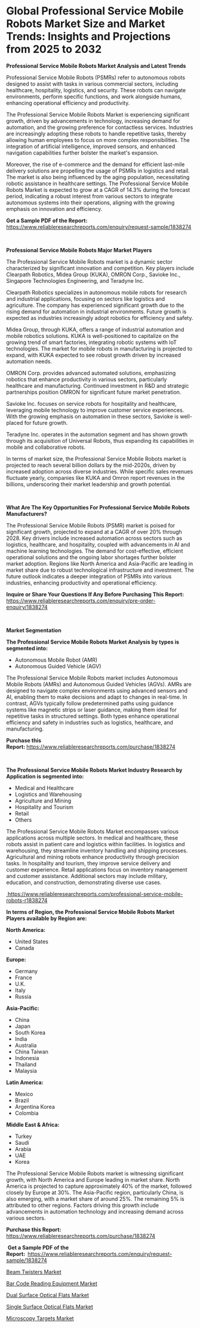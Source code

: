 <p><h1>Global Professional Service Mobile Robots Market Size and Market Trends: Insights and Projections from 2025 to 2032</h1></p><p><strong>Professional Service Mobile Robots Market Analysis and Latest Trends</strong></p>
<p><p>Professional Service Mobile Robots (PSMRs) refer to autonomous robots designed to assist with tasks in various commercial sectors, including healthcare, hospitality, logistics, and security. These robots can navigate environments, perform specific functions, and work alongside humans, enhancing operational efficiency and productivity.</p><p>The Professional Service Mobile Robots Market is experiencing significant growth, driven by advancements in technology, increasing demand for automation, and the growing preference for contactless services. Industries are increasingly adopting these robots to handle repetitive tasks, thereby allowing human employees to focus on more complex responsibilities. The integration of artificial intelligence, improved sensors, and enhanced navigation capabilities further bolster the market's expansion.</p><p>Moreover, the rise of e-commerce and the demand for efficient last-mile delivery solutions are propelling the usage of PSMRs in logistics and retail. The market is also being influenced by the aging population, necessitating robotic assistance in healthcare settings. The Professional Service Mobile Robots Market is expected to grow at a CAGR of 14.3% during the forecast period, indicating a robust interest from various sectors to integrate autonomous systems into their operations, aligning with the growing emphasis on innovation and efficiency.</p></p>
<p><strong>Get a Sample PDF of the Report:&nbsp;</strong> <a href="https://www.reliableresearchreports.com/enquiry/request-sample/1838274?utm_campaign=41&utm_medium=2&utm_source=Github&utm_content=ia&utm_term=12042025&utm_id=professional-service-mobile-robots">https://www.reliableresearchreports.com/enquiry/request-sample/1838274</a></p>
<p>&nbsp;</p>
<p><strong>Professional Service Mobile Robots Major Market Players</strong></p>
<p><p>The Professional Service Mobile Robots market is a dynamic sector characterized by significant innovation and competition. Key players include Clearpath Robotics, Midea Group (KUKA), OMRON Corp., Savioke Inc., Singapore Technologies Engineering, and Teradyne Inc. </p><p>Clearpath Robotics specializes in autonomous mobile robots for research and industrial applications, focusing on sectors like logistics and agriculture. The company has experienced significant growth due to the rising demand for automation in industrial environments. Future growth is expected as industries increasingly adopt robotics for efficiency and safety.</p><p>Midea Group, through KUKA, offers a range of industrial automation and mobile robotics solutions. KUKA is well-positioned to capitalize on the growing trend of smart factories, integrating robotic systems with IoT technologies. The market for mobile robots in manufacturing is projected to expand, with KUKA expected to see robust growth driven by increased automation needs.</p><p>OMRON Corp. provides advanced automated solutions, emphasizing robotics that enhance productivity in various sectors, particularly healthcare and manufacturing. Continued investment in R&D and strategic partnerships position OMRON for significant future market penetration.</p><p>Savioke Inc. focuses on service robots for hospitality and healthcare, leveraging mobile technology to improve customer service experiences. With the growing emphasis on automation in these sectors, Savioke is well-placed for future growth.</p><p>Teradyne Inc. operates in the automation segment and has shown growth through its acquisition of Universal Robots, thus expanding its capabilities in mobile and collaborative robots. </p><p>In terms of market size, the Professional Service Mobile Robots market is projected to reach several billion dollars by the mid-2020s, driven by increased adoption across diverse industries. While specific sales revenues fluctuate yearly, companies like KUKA and Omron report revenues in the billions, underscoring their market leadership and growth potential.</p></p>
<p>&nbsp;</p>
<p><strong>What Are The Key Opportunities For Professional Service Mobile Robots Manufacturers?</strong></p>
<p><p>The Professional Service Mobile Robots (PSMR) market is poised for significant growth, projected to expand at a CAGR of over 20% through 2028. Key drivers include increased automation across sectors such as logistics, healthcare, and hospitality, coupled with advancements in AI and machine learning technologies. The demand for cost-effective, efficient operational solutions and the ongoing labor shortages further bolster market adoption. Regions like North America and Asia-Pacific are leading in market share due to robust technological infrastructure and investment. The future outlook indicates a deeper integration of PSMRs into various industries, enhancing productivity and operational efficiency.</p></p>
<p><strong>Inquire or Share Your Questions If Any Before Purchasing This Report:</strong> <a href="https://www.reliableresearchreports.com/enquiry/pre-order-enquiry/1838274?utm_campaign=41&utm_medium=2&utm_source=Github&utm_content=ia&utm_term=12042025&utm_id=professional-service-mobile-robots">https://www.reliableresearchreports.com/enquiry/pre-order-enquiry/1838274</a></p>
<p>&nbsp;</p>
<p><strong>Market Segmentation</strong></p>
<p><strong>The Professional Service Mobile Robots Market Analysis by types is segmented into:</strong></p>
<p><ul><li>Autonomous Mobile Robot (AMR)</li><li>Autonomous Guided Vehicle (AGV)</li></ul></p>
<p><p>The Professional Service Mobile Robots market includes Autonomous Mobile Robots (AMRs) and Autonomous Guided Vehicles (AGVs). AMRs are designed to navigate complex environments using advanced sensors and AI, enabling them to make decisions and adapt to changes in real-time. In contrast, AGVs typically follow predetermined paths using guidance systems like magnetic strips or laser guidance, making them ideal for repetitive tasks in structured settings. Both types enhance operational efficiency and safety in industries such as logistics, healthcare, and manufacturing.</p></p>
<p><strong>Purchase this Report:&nbsp;</strong><a href="https://www.reliableresearchreports.com/purchase/1838274?utm_campaign=41&utm_medium=2&utm_source=Github&utm_content=ia&utm_term=12042025&utm_id=professional-service-mobile-robots">https://www.reliableresearchreports.com/purchase/1838274</a></p>
<p>&nbsp;</p>
<p><strong>The Professional Service Mobile Robots Market Industry Research by Application is segmented into:</strong></p>
<p><ul><li>Medical and Healthcare</li><li>Logistics and Warehousing</li><li>Agriculture and Mining</li><li>Hospitality and Tourism</li><li>Retail</li><li>Others</li></ul></p>
<p><p>The Professional Service Mobile Robots Market encompasses various applications across multiple sectors. In medical and healthcare, these robots assist in patient care and logistics within facilities. In logistics and warehousing, they streamline inventory handling and shipping processes. Agricultural and mining robots enhance productivity through precision tasks. In hospitality and tourism, they improve service delivery and customer experience. Retail applications focus on inventory management and customer assistance. Additional sectors may include military, education, and construction, demonstrating diverse use cases.</p></p>
<p><a href="https://www.reliableresearchreports.com/professional-service-mobile-robots-r1838274?utm_campaign=41&utm_medium=2&utm_source=Github&utm_content=ia&utm_term=12042025&utm_id=professional-service-mobile-robots">&nbsp;https://www.reliableresearchreports.com/professional-service-mobile-robots-r1838274</a></p>
<p><strong>In terms of Region, the Professional Service Mobile Robots Market Players available by Region are:</strong></p>
<p>
    <p> <strong> North America: </strong>
        <ul>
            <li>United States</li>
            <li>Canada</li>
        </ul>
        </p> 
    <p> <strong> Europe: </strong>
        <ul>
            <li>Germany</li>
            <li>France</li>
            <li>U.K.</li>
            <li>Italy</li>
            <li>Russia</li>
        </ul>
        </p> 
    <p> <strong> Asia-Pacific: </strong>
        <ul>
            <li>China</li>
            <li>Japan</li>
            <li>South Korea</li>
            <li>India</li>
            <li>Australia</li>
            <li>China Taiwan</li>
            <li>Indonesia</li>
            <li>Thailand</li>
            <li>Malaysia</li>
        </ul>
        </p> 
    <p> <strong> Latin America: </strong>
        <ul>
            <li>Mexico</li>
            <li>Brazil</li>
            <li>Argentina Korea</li>
            <li>Colombia</li>
        </ul>
        </p> 
    <p> <strong> Middle East & Africa: </strong>
        <ul>
            <li>Turkey</li>
            <li>Saudi</li>
            <li>Arabia</li>
            <li>UAE</li>
            <li>Korea</li>
        </ul>
    </p>
    </p>
<p><p>The Professional Service Mobile Robots market is witnessing significant growth, with North America and Europe leading in market share. North America is projected to capture approximately 40% of the market, followed closely by Europe at 30%. The Asia-Pacific region, particularly China, is also emerging, with a market share of around 25%. The remaining 5% is attributed to other regions. Factors driving this growth include advancements in automation technology and increasing demand across various sectors.</p></p>
<p><strong>Purchase this Report: </strong><a href="https://www.reliableresearchreports.com/purchase/1838274?utm_campaign=41&utm_medium=2&utm_source=Github&utm_content=ia&utm_term=12042025&utm_id=professional-service-mobile-robots">https://www.reliableresearchreports.com/purchase/1838274</a></p>
<p>&nbsp;<strong>Get a Sample PDF of the Report:&nbsp;&nbsp;</strong><a href="https://www.reliableresearchreports.com/enquiry/request-sample/1838274?utm_campaign=41&utm_medium=2&utm_source=Github&utm_content=ia&utm_term=12042025&utm_id=professional-service-mobile-robots">https://www.reliableresearchreports.com/enquiry/request-sample/1838274</a></p>
<p><strong></strong></p>
<p><p><a href="https://github.com/gulaimolin/Market-Research-Report-List-7/blob/main/beam-twisters-market.md?utm_campaign=41&utm_medium=2&utm_source=Github&utm_content=ia&utm_term=12042025&utm_id=professional-service-mobile-robots">Beam Twisters Market</a></p><p><a href="https://github.com/shamprenadw7/Market-Research-Report-List-1/blob/main/bar-code-reading-equipment-market.md?utm_campaign=41&utm_medium=2&utm_source=Github&utm_content=ia&utm_term=12042025&utm_id=professional-service-mobile-robots">Bar Code Reading Equipment Market</a></p><p><a href="https://github.com/sca704osol/Market-Research-Report-List-1/blob/main/dual-surface-optical-flats-market.md?utm_campaign=41&utm_medium=2&utm_source=Github&utm_content=ia&utm_term=12042025&utm_id=professional-service-mobile-robots">Dual Surface Optical Flats Market</a></p><p><a href="https://github.com/kbollin866/Market-Research-Report-List-1/blob/main/single-surface-optical-flats-market.md?utm_campaign=41&utm_medium=2&utm_source=Github&utm_content=ia&utm_term=12042025&utm_id=professional-service-mobile-robots">Single Surface Optical Flats Market</a></p><p><a href="https://github.com/mauripalmi/Market-Research-Report-List-6/blob/main/microscopy-targets-market.md?utm_campaign=41&utm_medium=2&utm_source=Github&utm_content=ia&utm_term=12042025&utm_id=professional-service-mobile-robots">Microscopy Targets Market</a></p></p>